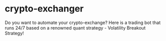 # crypto-exchanger
Do you want to automate your crypto-exchange? Here is a trading bot that runs 24/7 based on a renowned quant strategy - Volatility Breakout Strategy!
